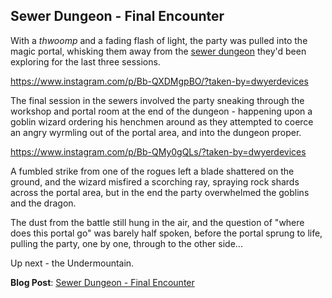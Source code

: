 ## Sewer Dungeon - Final Encounter

With a _thwoomp_ and a fading flash of light, the party was pulled into the magic portal, whisking
them away from the [sewer dungeon](http://www.dwyerdevices.com/2017/11/01/the-sewer-dungeon/) they'd been exploring for the last three sessions.

https://www.instagram.com/p/Bb-QXDMgpBO/?taken-by=dwyerdevices

The final session in the sewers involved the party sneaking through the workshop and portal room
at the end of the dungeon - happening upon a goblin wizard ordering his henchmen around as they
attempted to coerce an angry wyrmling out of the portal area, and into the dungeon proper.

https://www.instagram.com/p/Bb-QMy0gQLs/?taken-by=dwyerdevices

A fumbled strike from one of the rogues left a blade shattered on the ground, and the wizard
misfired a scorching ray, spraying rock shards across the portal area, but in the end the
party overwhelmed the goblins and the dragon.

The dust from the battle still hung in the air, and the question of "where does this portal go" was
barely half spoken, before the portal sprung to life, pulling the party, one by one, through to the
other side...

Up next - the Undermountain.


**Blog Post**: [Sewer Dungeon - Final Encounter](http://www.dwyerdevices.com/2017/12/14/sewer-dungeon-final-encounter/)